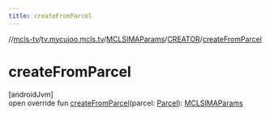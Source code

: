 ```yaml
---
title: createFromParcel
---
```

//[mcls-tv](../../../../index.html)/[tv.mycujoo.mcls.tv](../../index.html)/[MCLSIMAParams](../index.html)/[CREATOR](index.html)/[createFromParcel](create-from-parcel.html)



# createFromParcel



[androidJvm]\
open override fun [createFromParcel](create-from-parcel.html)(parcel: [Parcel](https://developer.android.com/reference/kotlin/android/os/Parcel.html)): [MCLSIMAParams](../index.html)




